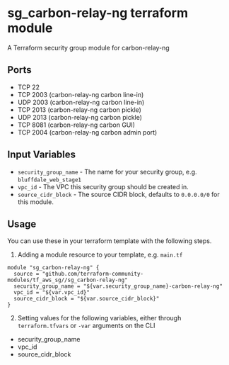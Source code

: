 sg_carbon-relay-ng terraform module
==============================

A Terraform security group module for carbon-relay-ng


Ports
-----
- TCP 22
- TCP 2003 (carbon-relay-ng carbon line-in)
- UDP 2003 (carbon-relay-ng carbon line-in)
- TCP 2013 (carbon-relay-ng carbon pickle)
- UDP 2013 (carbon-relay-ng carbon pickle)
- TCP 8081 (carbon-relay-ng carbon GUI)
- TCP 2004 (carbon-relay-ng carbon admin port)


Input Variables
---------------

- `security_group_name` - The name for your security group, e.g. `bluffdale_web_stage1`
- `vpc_id` - The VPC this security group should be created in.
- `source_cidr_block` - The source CIDR block, defaults to `0.0.0.0/0`
   for this module.

Usage
-----

You can use these in your terraform template with the following steps.

1. Adding a module resource to your template, e.g. `main.tf`

```
module "sg_carbon-relay-ng" {
  source = "github.com/terraform-community-modules/tf_aws_sg//sg_carbon-relay-ng"
  security_group_name = "${var.security_group_name}-carbon-relay-ng"
  vpc_id = "${var.vpc_id}"
  source_cidr_block = "${var.source_cidr_block}"
}
```

2. Setting values for the following variables, either through `terraform.tfvars` or `-var` arguments on the CLI

- security_group_name
- vpc_id
- source_cidr_block
